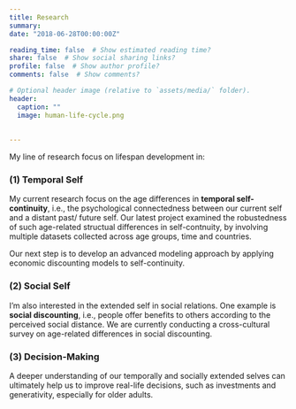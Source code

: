 ```yaml
---
title: Research
summary: 
date: "2018-06-28T00:00:00Z"

reading_time: false  # Show estimated reading time?
share: false  # Show social sharing links?
profile: false  # Show author profile?
comments: false  # Show comments?

# Optional header image (relative to `assets/media/` folder).
header: 
  caption: ""
  image: human-life-cycle.png
  
  
---
```


My line of research focus on lifespan development in:

### (1) Temporal Self
My current research focus on the age differences in **temporal self-continuity**, i.e., the psychological connectedness between our current self and a distant past/ future self. Our latest project examined the robustedness of such age-related structual differences in self-contnuity, by involving multiple datasets collected across age groups, time and countries.

Our next step is to develop an advanced modeling approach by applying economic discounting models to self-continuity.

### (2) Social Self
I’m also interested in the extended self in social relations. One example is **social discounting**, i.e., people offer benefits to others according to the perceived social distance. We are currently conducting a cross-cultural survey on age-related differences in social discounting.

### (3) Decision-Making
A deeper understanding of our temporally and socially extended selves can ultimately help us to improve real-life decisions, such as investments and generativity, especially for older adults. 
